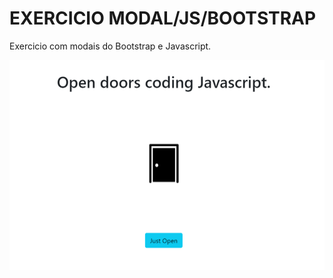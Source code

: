 # EXERCICIO MODAL/JS/BOOTSTRAP

Exercicio com modais do Bootstrap e Javascript.



![alt text](./img/closedopen.png)
